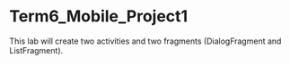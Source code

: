 # Term6_Mobile_Project1
This lab will create two activities and two fragments (DialogFragment and ListFragment).
